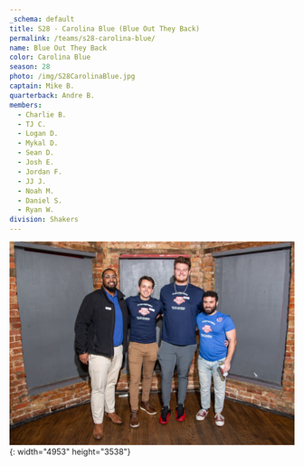 ```yaml
---
_schema: default
title: S28 - Carolina Blue (Blue Out They Back)
permalink: /teams/s28-carolina-blue/
name: Blue Out They Back
color: Carolina Blue
season: 28
photo: /img/S28CarolinaBlue.jpg
captain: Mike B.
quarterback: Andre B.
members:
  - Charlie B.
  - TJ C.
  - Logan D.
  - Mykal D.
  - Sean D.
  - Josh E.
  - Jordan F.
  - JJ J.
  - Noah M.
  - Daniel S.
  - Ryan W.
division: Shakers
---
```

![](/img/da2-7066.jpg){: width="4953" height="3538"}